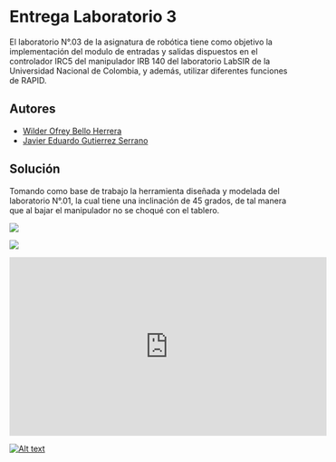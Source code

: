 # Entrega Laboratorio 3

El laboratorio N°.03 de la asignatura de robótica tiene como objetivo la implementación del modulo de entradas y salidas dispuestos en el controlador IRC5 del manipulador IRB 140 del laboratorio LabSIR de la Universidad Nacional de Colombia, y  además, utilizar diferentes funciones de RAPID.


## Autores

- [Wilder Ofrey Bello Herrera](https://github.com/WilderBello)
- [Javier Eduardo Gutierrez Serrano](https://github.com/jaegutierrezser)

## Solución

Tomando como base de trabajo la herramienta diseñada y modelada del laboratorio N°.01, la cual tiene una inclinación de 45 grados, de tal manera que al bajar el manipulador no se choqué con el tablero.

![](https://i.postimg.cc/05nZ6dG9/Modelado_Herramienta.png)

![](https://i.postimg.cc/d359zwQh/Herramienta-completa.jpg)

<iframe width="560" height="315" 
src="https://www.youtube.com/embed/Uu5_FPIJ8n0" 
title="YouTube video player" 
frameborder="0" 
allow="accelerometer; autoplay; clipboard-write; encrypted-media; gyroscope; picture-in-picture" 
allowfullscreen></iframe>

[![Alt text](https://img.youtube.com/vi/Uu5_FPIJ8n0/0.jpg)](https://www.youtube.com/watch?v=Uu5_FPIJ8n0)
